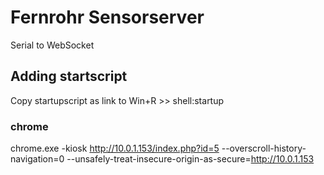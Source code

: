 # Fernrohr Sensorserver
Serial to WebSocket

## Adding startscript
Copy startupscript as link to Win+R >> shell:startup

### chrome
chrome.exe -kiosk http://10.0.1.153/index.php?id=5 --overscroll-history-navigation=0 --unsafely-treat-insecure-origin-as-secure=http://10.0.1.153
